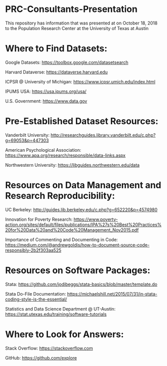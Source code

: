 # PRC-Consultants-Presentation
This repository has information that was presented at on October 18, 2018 to the Population Research Center at the University of Texas at Austin



# Where to Find Datasets:

Google Datasets: https://toolbox.google.com/datasetsearch

Harvard Dataverse: https://dataverse.harvard.edu

ICPSR @ University of Michigan: https://www.icpsr.umich.edu/index.html

IPUMS USA: https://usa.ipums.org/usa/

U.S. Government: https://www.data.gov



# Pre-Established Dataset Resources:

Vanderbilt University: http://researchguides.library.vanderbilt.edu/c.php?g=69053&p=447303

American Psychological Association: https://www.apa.org/research/responsible/data-links.aspx

Northwestern University: https://libguides.northwestern.edu/data



# Resources on Data Management and Research Reproducibility:

UC Berkeley: http://guides.lib.berkeley.edu/c.php?g=652220&p=4574980

Innovation for Poverty Research: https://www.poverty-action.org/sites/default/files/publications/IPA%27s%20Best%20Practices%20for%20Data%20and%20Code%20Management_Nov2015.pdf

Importance of Commenting and Documenting in Code: https://medium.com/@andrewgoldis/how-to-document-source-code-responsibly-2b2f303aa525



# Resources on Software Packages:

Stata: https://github.com/jodibeggs/stata-basics/blob/master/template.do

Stata Do-File Documentation: https://michaelshill.net/2015/07/31/in-stata-coding-style-is-the-essential/

Statistics and Data Science Department @ UT-Austin: https://stat.utexas.edu/training/software-tutorials



# Where to Look for Answers:

Stack Overflow: https://stackoverflow.com 

GitHub: https://github.com/explore
